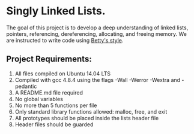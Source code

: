 # Singly Linked Lists.

The goal of this project is to develop a deep understanding of linked lists, pointers, referencing, dereferencing, allocating, and freeing memory. We are instructed to write code using [Betty's style](https://github.com/holbertonschool/Betty/wiki).

## Project Requirements:

1. All files compiled on Ubuntu 14.04 LTS
1. Compiled with gcc 4.8.4 using the flags -Wall -Werror -Wextra and -pedantic
1. A README.md file required
1. No global variables
1. No more than 5 functions per file
1. Only standard library functions allowed: malloc, free, and exit
1. All prototypes should be placed inside the lists header file
1. Header files should be guarded
